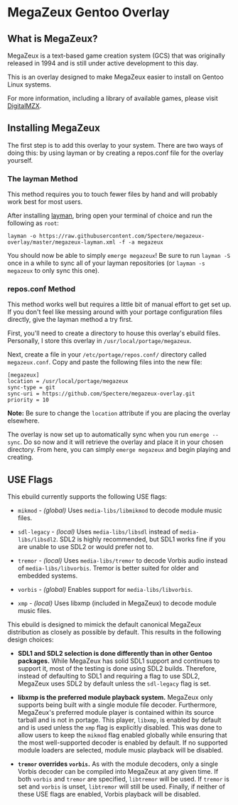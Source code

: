 # MegaZeux Gentoo Overlay

## What is MegaZeux?

MegaZeux is a text-based game creation system (GCS) that was originally released in 1994
and is still under active development to this day.

This is an overlay designed to make MegaZeux easier to install on Gentoo Linux systems.

For more information, including a library of available games, please visit
[DigitalMZX](https://www.digitalmzx.net).

## Installing MegaZeux

The first step is to add this overlay to your system. There are two ways of doing this:
by using layman or by creating a repos.conf file for the overlay yourself.

### The layman Method

This method requires you to touch fewer files by hand and will probably work best for most
users.

After installing [layman](https://wiki.gentoo.org/wiki/Layman), bring open your terminal of
choice and run the following as `root`:

`layman -o https://raw.githubusercontent.com/Spectere/megazeux-overlay/master/megazeux-layman.xml -f -a megazeux`

You should now be able to simply `emerge megazeux`! Be sure to run `layman -S` once in a
while to sync all of your layman repositories (or `layman -s megazeux` to only sync this
one).

### repos.conf Method

This method works well but requires a little bit of manual effort to get set up. If you
don't feel like messing around with your portage configuration files directly, give the
layman method a try first.

First, you'll need to create a directory to house this overlay's ebuild files. Personally,
I store this overlay in `/usr/local/portage/megazeux`.

Next, create a file in your `/etc/portage/repos.conf/` directory called `megazeux.conf`.
Copy and paste the following files into the new file:

````
[megazeux]
location = /usr/local/portage/megazeux
sync-type = git
sync-uri = https://github.com/Spectere/megazeux-overlay.git
priority = 10
````

**Note:** Be sure to change the `location` attribute if you are placing the overlay elsewhere.

The overlay is now set up to automatically sync when you run `emerge --sync`. Do so now and
it will retrieve the overlay and place it in your chosen directory. From here, you can simply
`emerge megazeux` and begin playing and creating.

## USE Flags

This ebuild currently supports the following USE flags:

* `mikmod` - *(global)* Uses `media-libs/libmikmod` to decode module music files.

* `sdl-legacy` - *(local)* Uses `media-libs/libsdl` instead of `media-libs/libsdl2`. SDL2
                 is highly recommended, but SDL1 works fine if you are unable to use SDL2
                 or would prefer not to.

* `tremor` - *(local)* Uses `media-libs/tremor` to decode Vorbis audio instead of
             `media-libs/libvorbis`. Tremor is better suited for older and embedded
             systems.
* `vorbis` - *(global)* Enables support for `media-libs/libvorbis`.

* `xmp` - *(local)* Uses libxmp (included in MegaZeux) to decode module music files.

This ebuild is designed to mimick the default canonical MegaZeux distribution as closely as
possible by default. This results in the following design choices:

* **SDL1 and SDL2 selection is done differently than in other Gentoo packages.** While
  MegaZeux has solid SDL1 support and continues to support it, most of the testing is done
  using SDL2 builds. Therefore, instead of defaulting to SDL1 and requiring a flag to
  use SDL2, MegaZeux uses SDL2 by default unless the `sdl-legacy` flag is set.

* **libxmp is the preferred module playback system.** MegaZeux only supports being built
  with a single module file decoder. Furthermore, MegaZeux's preferred module player is
  contained within its source tarball and is not in portage. This player, `libxmp`, is
  enabled by default and is used unless the `xmp` flag is explicitly disabled. This was
  done to allow users to keep the `mikmod` flag enabled globally while ensuring that the
  most well-supported decoder is enabled by default. If no supported module loaders are
  selected, module music playback will be disabled.

* **`tremor` overrides `vorbis`.** As with the module decoders, only a single Vorbis
  decoder can be compiled into MegaZeux at any given time. If both `vorbis` and `tremor`
  are specified, `libtremor` will be used. If `tremor` is set and `vorbis` is unset,
  `libtremor` will still be used. Finally, if neither of these USE flags are enabled,
  Vorbis playback will be disabled.
